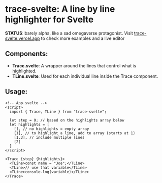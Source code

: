 # trace-svelte: A line by line highlighter for Svelte

**STATUS**: barely alpha, like a sad omegaverse protagonist.
Visit [trace-svelte.vercel.app](https://trace-svelte.vercel.app) to check more examples and a live editor

## Components:
- **Trace.svelte**: A wrapper around the lines that control what is highlighted.
- **TLine.svelte**: Used for each individual line inside the Trace component.

## Usage:
```svelte
<!-- App.svelte -->
<script>
  import { Trace, TLine } from "trace-svelte";

  let step = 0; // based on the highlights array below
  let highlights = [
    [], // no highlights = empty array
    [1], // to highlight a line, add to array (starts at 1) 
    [1,3], // include multiple lines
    [2]
  ]
</script>

<Trace {step} {highlights}>
  <TLine>const name = "Joe";</TLine>
  <TLine>// use that variable</TLine>
  <TLine>console.log(variable)</TLine>
</Trace>
```
